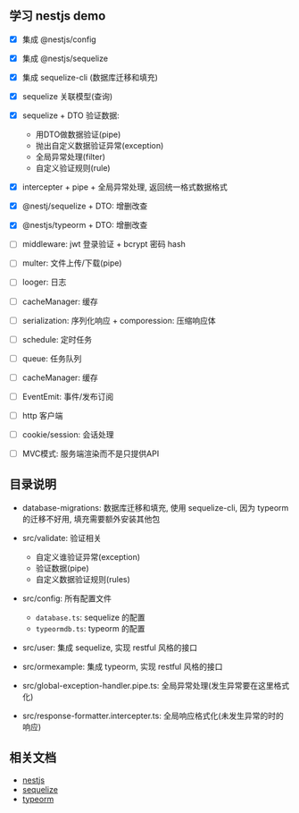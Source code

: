 ## 学习 nestjs demo

- [x] 集成 @nestjs/config
- [x] 集成 @nestjs/sequelize
- [x] 集成 sequelize-cli (数据库迁移和填充)
- [x] sequelize 关联模型(查询)
- [x] sequelize + DTO 验证数据: 
    - 用DTO做数据验证(pipe) 
    - 抛出自定义数据验证异常(exception) 
    - 全局异常处理(filter)
    - 自定义验证规则(rule)
- [x] intercepter + pipe + 全局异常处理, 返回统一格式数据格式
- [x] @nestj/sequelize + DTO: 增删改查
- [x] @nestjs/typeorm + DTO: 增删改查
- [ ] middleware: jwt 登录验证 + bcrypt 密码 hash
- [ ] multer: 文件上传/下载(pipe)
- [ ] looger: 日志
- [ ] cacheManager: 缓存
- [ ] serialization: 序列化响应 + comporession: 压缩响应体
- [ ] schedule: 定时任务
- [ ] queue: 任务队列
- [ ] cacheManager: 缓存
- [ ] EventEmit: 事件/发布订阅
- [ ] http 客户端
- [ ] cookie/session: 会话处理
- [ ] MVC模式: 服务端渲染而不是只提供API


## 目录说明

- database-migrations: 数据库迁移和填充, 使用 sequelize-cli, 因为 typeorm 的迁移不好用, 填充需要额外安装其他包
- src/validate: 验证相关
  - 自定义谁验证异常(exception)
  - 验证数据(pipe)
  - 自定义数据验证规则(rules)

- src/config: 所有配置文件 
  - `database.ts`: sequelize 的配置
  - `typeormdb.ts`: typeorm 的配置

- src/user: 集成 sequelize, 实现 restful 风格的接口
- src/ormexample: 集成 typeorm, 实现 restful 风格的接口

- src/global-exception-handler.pipe.ts: 全局异常处理(发生异常要在这里格式化)
- src/response-formatter.intercepter.ts: 全局响应格式化(未发生异常的时的响应)


## 相关文档

- [nestjs](https://docs.nestjs.cn/9/introduction)
- [sequelize](https://www.sequelize.cn/)
- [typeorm](https://typeorm.devjs.cn/)

